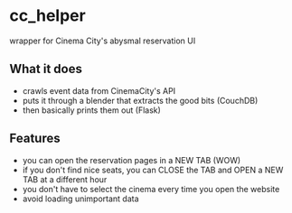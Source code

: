 # cc_helper
wrapper for Cinema City's abysmal reservation UI

## What it does
* crawls event data from CinemaCity's API
* puts it through a blender that extracts the good bits (CouchDB)
* then basically prints them out (Flask)

## Features
* you can open the reservation pages in a NEW TAB (WOW)
* if you don't find nice seats, you can CLOSE the TAB and OPEN a NEW TAB at a different hour
* you don't have to select the cinema every time you open the website
* avoid loading unimportant data
